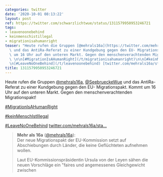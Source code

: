 ```yaml
---
categories: twitter
date: '2020-10-01 08:13:22'
layout: post
ref: https://twitter.com/schwarzlichtwue/status/1311579950953246721
tags:
- leavenoonebehind
- keinmenschistillegal
- migrationisahumanright
teaser: "Heute rufen die Gruppen [@mehrals16a](https://twitter.com/mehrals16a), [@SeebrueckeWue](https://twitter.com/SeebrueckeWue)\
  \ und das AntiRa-Referat zu einer Kundgebung gegen den EU- Migrationspakt. Kommt\
  \ um 16 Uhr auf den unteren Markt. Gegen den menschenverachtenden Migrationspakt!\
  \ \n\n[#MigrationIsAHumanRight](/t/migrationisahumanright)\n\n[#keinMenschIstIllegal](/t/keinmenschistillegal)\n\
  \n[#LeaveNoOneBehind](/t/leavenoonebehind) [twitter.com/mehrals16a/sta\u2026](https://twitter.com/mehrals16a/status/1311377716202164225)"
title: 1311579950953246721
---
```

Heute rufen die Gruppen [@mehrals16a](https://twitter.com/mehrals16a), [@SeebrueckeWue](https://twitter.com/SeebrueckeWue) und das AntiRa-Referat zu einer Kundgebung gegen den EU- Migrationspakt. Kommt um 16 Uhr auf den unteren Markt. Gegen den menschenverachtenden Migrationspakt! 

[#MigrationIsAHumanRight](/t/migrationisahumanright)

[#keinMenschIstIllegal](/t/keinmenschistillegal)

[#LeaveNoOneBehind](/t/leavenoonebehind) [twitter.com/mehrals16a/sta…](https://twitter.com/mehrals16a/status/1311377716202164225)
> <b>Mehr als 16a</b> ([@mehrals16a](https://twitter.com/mehrals16a)):  
>Der neue Migrationspakt der EU-Kommission setzt auf Abschiebungen durch Länder, die keine Geflüchteten aufnehmen wollen.   
>  
>Laut EU-Kommissionspräsidentin Ursula von der Leyen sähen die neuen Vorschläge ein "faires und angemessenes Gleichgewicht zwischen   

